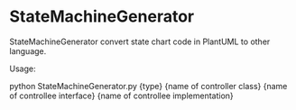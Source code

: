 # StateMachineGenerator

StateMachineGenerator convert state chart code in PlantUML to other language. 

Usage: 

python StateMachineGenerator.py {type} {name of controller class} {name of controllee interface} {name of controllee implementation}
